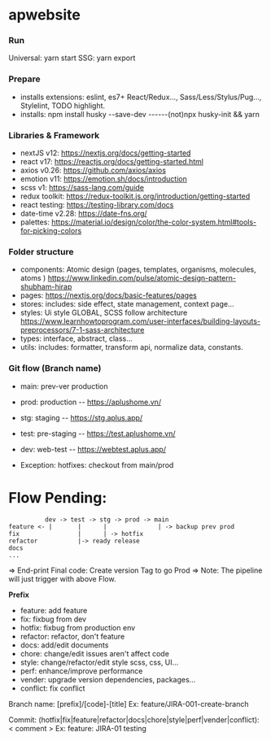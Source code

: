 # apwebsite

### Run

Universal: yarn start
SSG: yarn export

### Prepare
* installs extensions: eslint, es7+ React/Redux..., Sass/Less/Stylus/Pug..., Stylelint, TODO highlight.
* installs: npm install husky --save-dev ------(not)npx husky-init && yarn

### Libraries & Framework
* nextJS v12: https://nextjs.org/docs/getting-started
* react v17: https://reactjs.org/docs/getting-started.html
* axios v0.26: https://github.com/axios/axios
* emotion v11: https://emotion.sh/docs/introduction
* scss v1: https://sass-lang.com/guide
* redux toolkit: https://redux-toolkit.js.org/introduction/getting-started
* react testing: https://testing-library.com/docs 
* date-time v2.28: https://date-fns.org/
* palettes: https://material.io/design/color/the-color-system.html#tools-for-picking-colors

### Folder structure
* components: Atomic design (pages, templates, organisms, molecules, atoms ) https://www.linkedin.com/pulse/atomic-design-pattern-shubham-hirap
* pages: https://nextjs.org/docs/basic-features/pages
* stores: includes: side effect, state management, context page...
* styles: Ui style GLOBAL, SCSS follow architecture https://www.learnhowtoprogram.com/user-interfaces/building-layouts-preprocessors/7-1-sass-architecture
* types: interface, abstract, class...
* utils: includes: formatter, transform api, normalize data, constants.

### Git flow (Branch name)
* main: prev-ver production
* prod: production -- https://aplushome.vn/
* stg: staging -- https://stg.aplus.app/
* test: pre-staging -- https://test.aplushome.vn/
* dev: web-test -- https://webtest.aplus.app/

* Exception: hotfixes: checkout from main/prod

# Flow Pending: 
              dev -> test -> stg -> prod -> main
    feature <- |       |      |              | -> backup prev prod
    fix                |      | -> hotfix
    refactor           |-> ready release
    docs
    ...

=> End-print Final code: Create version Tag to go Prod 
=> Note: The pipeline will just trigger with above Flow.

**Prefix**

* feature: add feature
* fix: fixbug from dev
* hotfix: fixbug from production env
* refactor: refactor, don't feature
* docs: add/edit documents
* chore: change/edit issues aren't affect code
* style: change/refactor/edit style scss, css, UI...
* perf: enhance/improve performance
* vender: upgrade version dependencies, packages...
* conflict: fix conflict

Branch name: [prefix]/[code]-[title]
Ex: feature/JIRA-001-create-branch

Commit: (hotfix|fix|feature|refactor|docs|chore|style|perf|vender|conflict): < comment >
Ex: feature: JIRA-01 testing
